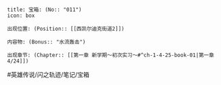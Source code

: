 ---
---
```ad-quote
title: 宝箱: (No:: "011")
icon: box

出现位置: (Position:: [[西凯尔迪克街道2]])

内容物: (Bonus:: "水流轰击")

出现章节: (Chapter:: [[第一章 新学期～初次实习～#^ch-1-4-25-book-01|第一章4/24]])

```

#英雄传说/闪之轨迹/笔记/宝箱